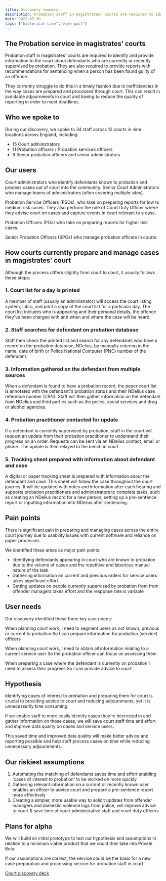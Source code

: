 ```yaml
---
title: Discovery summary
description: Probation staff in magistrates' courts are required to identify and provide information to the court about defendants who are currently or recently supervised by probation. They are also required to provide reports with recommendations for sentencing when a person has been found guilty of an offence.
date: 2022-07-30
tags: ["historical case","view past"]
---
```


## The Probation service in magistrates' courts
Probation staff in magistrates' courts are required to identify and provide information to the court about defendants who are currently or recently supervised by probation. They are also required to provide reports with recommendations for sentencing when a person has been found guilty of an offence.

They currently struggle to do this in a timely fashion due to inefficiencies in the way cases are prepared and processed through court. This can result in avoidable adjournments in court and having to reduce the quality of reporting in order to meet deadlines.

## Who we spoke to
During our discovery, we spoke to 34 staff across 12 courts in nine locations across England, including:
- 15 Court administrators
- 11 Probation officers / Probation services officers
- 8  Senior probation officers and senior administrators

## Our users
Court administrators who identify defendants known to probation and process cases out of court into the community.
Senior Court Administrators who manage teams of administrators (often covering multiple sites).

Probation Service Officers (PSOs), who take on preparing reports for low to medium risk cases. They also perform the role of Court Duty Officer where they advise court on cases and capture events in court relevant to a case.

Probation Officers (POs) who take on preparing reports for higher risk cases.

Senior Probation Officers (SPOs) who manage probation officers in courts.

## How courts currently prepare and manage cases in magistrates' court
Although the process differs slightly from court to court, it usually follows these steps:

### 1. Court list for a day is printed
A member of staff (usually an administrator) will access the court listing system, Libra, and print a copy of the court list for a particular day. The court list includes who is appearing and their personal details, the offence they've been charged with and when and where the case will be heard.

### 2. Staff searches for defendant on probation database
Staff then check the printed list and search for any defendants who have a record on the probation database, NDelius, by manually entering in the name, date of birth or Police National Computer (PNC) number of the defendant.

### 3. Information gathered on the defendant from multiple sources
When a defendant is found to have a probation record, the paper court list is annotated with the defendant's probation status and their NDelius case reference number (CRN). Staff will then gather information on the defendant from NDelius and third parties such as the police, social services and drug or alcohol agencies.

### 4. Probation practitioner contacted for update
If a defendant is currently supervised by probation, staff in the court will request an update from their probation practitioner to understand their progress on an order. Requests can be sent via an NDelius contact, email or phone. The update is then relayed to the bench in court.

### 5. Tracking sheet prepared with information about defendant and case
A digital or paper tracking sheet is prepared with information about the defendant and case. This sheet will follow the case throughout the court journey. It will be updated with notes and information after each hearing and supports probation practitioners and administrators to complete tasks, such as creating an NDelius record for a new person, setting up a pre-sentence report or inputting information into NDelius after sentencing.

## Pain points
There is significant pain in preparing and managing cases across the entire court journey due to usability issues with current software and reliance on paper processes.

We identified these areas as major pain points:
- Identifying defendants appearing in court who are known to probation due to the volume of cases and the repetitive and laborious manual nature of the task
- Gathering information on current and previous orders for service users takes significant effort
- Getting updates on people currently supervised by probation from from offender managers takes effort and the response rate is variable

## User needs
Our discovery identified these three key user needs:

When planning court work,
I need to segment users as not known, previous or current to probation
So I can prepare information for probation (service) officers


When planning court work,
I need to obtain all information relating to a current service user
So the probation officer can focus on assessing them


When preparing a case where the defendant is currently on probation
I need to assess their progress
So I can provide advice to court

## Hypothesis
Identifying cases of interest to probation and preparing them for court is crucial to providing advice to court and reducing adjournments, yet it is unnecessarily time consuming.

If we enable staff to more easily identify cases they're interested in and gather information on those cases, we will save court staff time and effort and improve data quality on cases and service users.

This saved time and improved data quality will make better advice and reporting possible and help staff process cases on time while reducing unnecessary adjournments.

## Our riskiest assumptions
1. Automating the matching of defendants saves time and effort enabling 'cases of interest to probation' to be worked on more quickly
2. Gathering relevant information on a current or recently known user enables an officer to advise court and prepare a pre-sentence report more effectively
3. Creating a simpler, more usable way to solicit updates from offender managers and domestic violence logs from police, will improve advice to court & save time of court administrative staff and court duty officers

## Plans for alpha
We will build an initial prototype to test our hypothesis and assumptions in relation to a minimum viable product that we could then take into Private Beta.

If our assumptions are correct, the service could be the basis for a new case preparation and processing service for probation staff in court.

[Court discovery deck](https://docs.google.com/presentation/d/1MRGPzRRvFSHKAaz7T_mXNFxQghn5brNSARzvbvH5KFc/edit#slide=id.p)
